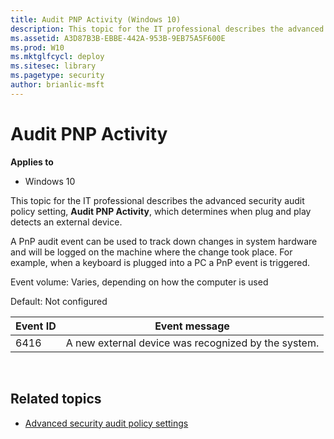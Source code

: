 ```yaml
---
title: Audit PNP Activity (Windows 10)
description: This topic for the IT professional describes the advanced security audit policy setting, Audit PNP Activity, which determines when plug and play detects an external device.
ms.assetid: A3D87B3B-EBBE-442A-953B-9EB75A5F600E
ms.prod: W10
ms.mktglfcycl: deploy
ms.sitesec: library
ms.pagetype: security
author: brianlic-msft
---
```


# Audit PNP Activity

**Applies to**
-   Windows 10

This topic for the IT professional describes the advanced security audit policy setting, **Audit PNP Activity**, which determines when plug and play detects an external device.

A PnP audit event can be used to track down changes in system hardware and will be logged on the machine where the change took place. For example, when a keyboard is plugged into a PC a PnP event is triggered.

Event volume: Varies, depending on how the computer is used

Default: Not configured

| Event ID | Event message |
| - | - |
| 6416 | A new external device was recognized by the system. |
 
## Related topics

- [Advanced security audit policy settings](advanced-security-audit-policy-settings.md)
 
 
